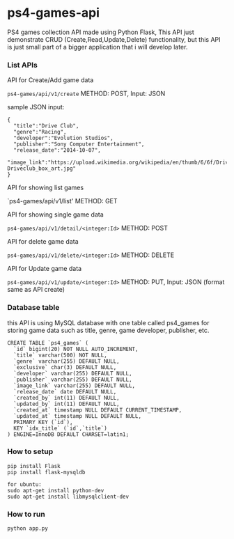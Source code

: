 # ps4-games-api
PS4 games collection API made using Python Flask,
This API just demonstrate CRUD (Create,Read,Update,Delete) functionality, but this API is just small part of a bigger application that i will develop later.

### List APIs

API for Create/Add game data

`ps4-games/api/v1/create` METHOD: POST, Input: JSON

sample JSON input:
```
{
  "title":"Drive Club",
  "genre":"Racing",
  "developer":"Evolution Studios",
  "publisher":"Sony Computer Entertainment",
  "release_date":"2014-10-07",
  "image_link":"https://upload.wikimedia.org/wikipedia/en/thumb/6/6f/Driveclub_box_art.jpg/250px-Driveclub_box_art.jpg"
}
```

API for showing list games

`ps4-games/api/v1/list' METHOD: GET


API for showing single game data

`ps4-games/api/v1/detail/<integer:Id>` METHOD: POST


API for delete game data

`ps4-games/api/v1/delete/<integer:Id>` METHOD: DELETE


API for Update game data

`ps4-games/api/v1/update/<integer:Id>` METHOD: PUT, Input: JSON (format same as API create)




### Database table
this API is using MySQL database with one table called ps4_games for storing game data
such as title, genre, game developer, publisher, etc.
```
CREATE TABLE `ps4_games` (
  `id` bigint(20) NOT NULL AUTO_INCREMENT,
  `title` varchar(500) NOT NULL,
  `genre` varchar(255) DEFAULT NULL,
  `exclusive` char(3) DEFAULT NULL,
  `developer` varchar(255) DEFAULT NULL,
  `publisher` varchar(255) DEFAULT NULL,
  `image_link` varchar(255) DEFAULT NULL,
  `release_date` date DEFAULT NULL,
  `created_by` int(11) DEFAULT NULL,
  `updated_by` int(11) DEFAULT NULL,
  `created_at` timestamp NULL DEFAULT CURRENT_TIMESTAMP,
  `updated_at` timestamp NULL DEFAULT NULL,
  PRIMARY KEY (`id`),
  KEY `idx_title` (`id`,`title`)
) ENGINE=InnoDB DEFAULT CHARSET=latin1;
```

### How to setup
```
pip install Flask
pip install flask-mysqldb

for ubuntu:
sudo apt-get install python-dev
sudo apt-get install libmysqlclient-dev
```

### How to run
```
python app.py
```
